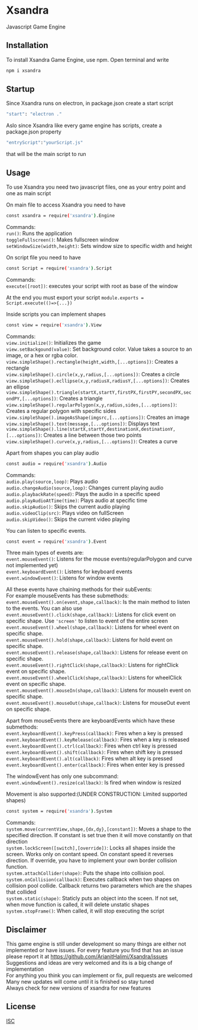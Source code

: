 # Xsandra
Javascript Game Engine

## Installation
To install Xsandra Game Engine, use npm.
Open terminal and write
```bash
npm i xsandra
```

## Startup
Since Xsandra runs on electron, in package.json create a start script
```bash
"start": "electron ."
```

Aslo since Xsandra like every game engine has scripts, create a package.json property 
```bash
"entryScript":"yourScript.js"
```
that will be the main script to run

## Usage
To use Xsandra you need two javascript files, one as your entry point and one as main script

On main file to access Xsandra you need to have
```bash
const xsandra = require('xsandra').Engine
```

Commands:  
    ```run()```: Runs the application  
    ```toggleFullscreen()```: Makes fullscreen window  
    ```setWindowSize(width,height)```: Sets window size to specific width and height  

On script file you need to have
```bash
const Script = require('xsandra').Script
```

Commands:  
    ```execute([root])```: executes your script with root as base of the window

At the end you must export your script ```module.exports = Script.execute(()=>{...})```

Inside scripts you can implement shapes
```bash
const view = require('xsandra').View
```

Commands:  
    ```view.initialize()```: Initializes the game  
    ```view.setBackgound(value)```: Set background color. Value takes a source to an image, or a hex or rgba color.  
    ```view.simpleShape().rectangle(height,width,[...options])```: Creates a rectangle  
    ```view.simpleShape().circle(x,y,radius,[...options])```: Creates a circle  
    ```view.simpleShape().ecllipse(x,y,radiusX,radiusY,[...options])```: Creates an ellipse  
    ```view.simpleShape().triangle(startX,startY,firstPX,firstPY,secondPX,secondPY,[...options])```: Creates a triangle  
    ```view.simpleShape().regularPolygon(x,y,radius,sides,[...options])```: Creates a regular polygon with specific sides
    ```view.simpleShape().imageAsShape(imgsrc,[...options])```: Creates an image  
    ```view.simpleShape().text(message,[...options])```: Displays text  
    ```view.simpleShape().line(startX,startY,destinationX,destinationY,[...options])```: Creates a line between those two points  
    ```view.simpleShape().curve(x,y,radius,[...options])```: Creates a curve 

Apart from shapes you can play audio
```bash
const audio = require('xsandra').Audio
```

Commands:  
    ```audio.play(source,loop)```: Plays audio  
    ```audio.changeAudio(source,loop)```: Changes current playing audio  
    ```audio.playbackRate(speed)```: Plays the audio in a specific speed  
    ```audio.playAudioAtTime(time)```: Plays audio at specific time  
    ```audio.skipAudio()```: Skips the current audio playing  
    ```audio.videoClip(src)```: Plays video on fullScreen  
    ```audio.skipVideo()```: Skips the current video playing  

You can listen to specific events.  
```bash
const event = require('xsandra').Event
```
Three main types of events are:  
    ```event.mouseEvent()```: Listens for the mouse events(regularPolygon and curve not implemented yet)  
    ```event.keyboardEvent()```: Listens for keyboard events  
    ```event.windowEvent()```: Listens for window events  

All these events have chaining methods for their subEvents:  
For example mouseEvents has these submethods:  
    ```event.mouseEvent().on(event,shape,callback)```: Is the main method to listen to the events. You can also use  
    ```event.mouseEvent().click(shape,callback)```: Listens for click event on specific shape. Use ```'screen'``` to listen to event of the entire screen  
    ```event.mouseEvent().wheel(shape,callback)```: Listens for wheel event on specific shape.  
    ```event.mouseEvent().hold(shape,callback)```: Listens for hold event on specific shape.  
    ```event.mouseEvent().release(shape,callback)```: Listens for release event on specific shape.  
    ```event.mouseEvent().rightClick(shape,callback)```: Listens for rightClick event on specific shape.  
    ```event.mouseEvent().wheelClick(shape,callback)```: Listens for wheelClick event on specific shape.  
    ```event.mouseEvent().mouseIn(shape,callback)```: Listens for mouseIn event on specific shape.  
    ```event.mouseEvent().mouseOut(shape,callback)```: Listens for mouseOut event on specific shape.  

Apart from mouseEvents there are keyboardEvents which have these submethods:  
    ```event.keyboardEvent().keyPress(callback)```: Fires when a key is pressed  
    ```event.keyboardEvent().keyRelease(callback)```: Fires when a key is released  
    ```event.keyboardEvent().ctrl(callback)```: Fires when ctrl key is pressed  
    ```event.keyboardEvent().shift(callback)```: Fires when shift key is pressed  
    ```event.keyboardEvent().alt(callback)```: Fires when alt key is pressed  
    ```event.keyboardEvent().enter(callback)```: Fires when enter key is pressed  

The windowEvent has only one subcommand:  
    ```event.windowEvent().resize(callback)```: Is fired when window is resized  

Movement is also supported:(UNDER CONSTRUCTION: Limited supported shapes)
```bash
const system = require('xsandra').System
```  
Commands:  
    ```system.move(currentView,shape,{dx,dy},[constant])```: Moves a shape to the specified direction. If constant is set true then it will move constantly on that direction  
    ```system.lockScreen([switch],[override])```: Locks all shapes inside the screen. Works only on contant speed. On constant speed it reverses direction. If override, you have to implement your own border collision function.  
    ```system.attachCollider(shape)```: Puts the shape into collision pool.  
    ```system.onCollision(callback)```: Executes callback when two shapes on collision pool collide. Callback returns two parameters which are the shapes that collided  
    ```system.static(shape)```: Staticly puts an object into the sceen. If not set, when move function is called, it will delete unstatic shapes  
    ```system.stopFrame()```: When called, it will stop executing the script  


## Disclaimer
This game engine is still under development so many things are either not implemented or have issues. For every feature you find that has an issue please report it at https://github.com/ArianitHalimi/Xsandra/issues  
Suggestions and ideas are very welcomed and its is a big change of implementation  
For anything you think you can implement or fix, pull requests are welcomed  
Many new updates will come until it is finished so stay tuned  
Always check for new versions of xsandra for new features  


## License
[ISC](https://opensource.org/licenses/ISC)
